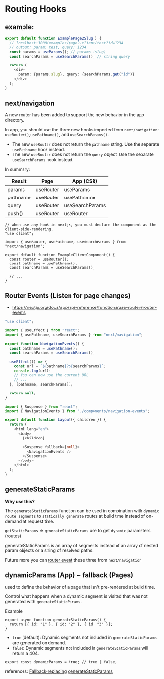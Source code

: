 # Routing Hooks

## example:

```ts
export default function ExamplePage2Slug() {
  // localhost:3000/examples/page2-client/test?id=1234
  // output: param: test, query: 1234
  const params = useParams(); // params (slug)
  const searchParams = useSearchParams(); // string query

  return (
    <div>
      param: {params.slug}, query: {searchParams.get("id")}
    </div>
  );
}
```

## next/navigation

A new router has been added to support the new behavior in the app directory.

In app, you should use the three new hooks imported from `next/navigation`: `useRouter()`,`usePathname()`, and `useSearchParams()`.

- The new `useRouter` does not return the `pathname` string. Use the separate `usePathname` hook instead.
- The new `useRouter` does not return the `query` object. Use the separate `useSearchParams` hook instead.

In summary:

| Result   | Page      | App (CSR)       |
| -------- | --------- | --------------- |
| params   | useRouter | useParams       |
| pathname | useRouter | usePathname     |
| query    | useRouter | useSearchParams |
| push()   | useRouter | useRouter       |

```tsx
// when use any hook in nextjs, you must declare the component as the client-side-rendering.
"use client";

import { useRouter, usePathname, useSearchParams } from "next/navigation";

export default function ExampleClientComponent() {
  const router = useRouter();
  const pathname = usePathname();
  const searchParams = useSearchParams();

  // ...
}
```

## Router Events (Listen for page changes)

- https://nextjs.org/docs/app/api-reference/functions/use-router#router-events

```ts
"use client";

import { useEffect } from "react";
import { usePathname, useSearchParams } from "next/navigation";

export function NavigationEvents() {
  const pathname = usePathname();
  const searchParams = useSearchParams();

  useEffect(() => {
    const url = `${pathname}?${searchParams}`;
    console.log(url);
    // You can now use the current URL
    // ...
  }, [pathname, searchParams]);

  return null;
}
```

```ts
import { Suspense } from "react";
import { NavigationEvents } from "./components/navigation-events";

export default function Layout({ children }) {
  return (
    <html lang="en">
      <body>
        {children}

        <Suspense fallback={null}>
          <NavigationEvents />
        </Suspense>
      </body>
    </html>
  );
}
```

## generateStaticParams

**Why use this?**

The `generateStaticParams` function can be used in combination with `dynamic route segments` to `statically generate` routes at build time instead of on-demand at request time.

`getStaticParams` => `generateStaticParams`
use to get `dynamic` parameters (routes)

generateStaticParams is an array of segments instead of an array of nested param objects or a string of resolved paths.

Future more you can [router event](https://nextjs.org/docs/app/api-reference/functions/use-router#router-events) these three from `next/navigation`

## dynamicParams (App) ~ fallback (Pages)

used to define the behavior of a page that isn't pre-rendered at build time.

Control what happens when a dynamic segment is visited that was not generated with `generateStaticParams`.

Example:

```tsx
export async function generateStaticParams() {
  return [{ id: "1" }, { id: "2" }, { id: "3" }];
}
```

- `true` (default): Dynamic segments not included in `generateStaticParams` are generated on demand.
- `false`: Dynamic segments not included in `generateStaticParams` will return a 404.

```tsx
export const dynamicParams = true; // true | false,
```

references:
[Fallback-replacing](https://nextjs.org/docs/app/building-your-application/upgrading/app-router-migration#replacing-fallback)
[generateStaticParams](https://nextjs.org/docs/app/api-reference/functions/generate-static-params)
